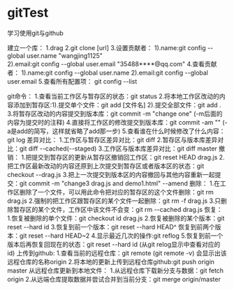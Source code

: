 # gitTest
学习使用git与github

建立一个库：
  1.drag
  2.git clone [url]
  3.设置贡献者：
     1).name:git config --global user.name "wangjing1125"  
     2).email:git config --global user.email "35488****@qq.com"
  4.查看贡献者：
     1).name:git config --global user.name 
     2).email:git config --global user.email
  5.查看所有配置项：
    git config --list
    
 git命令：
   1.查看当前工作区与暂存区的状态：git status
   2.将本地工作区改动的内容添加到暂存区:1).提交单个文件：git add [文件名]    2).提交全部文件：git add .
   3.将暂存区改动的内容提交到版本库：git commit -m "change one" (-m后面的内容为提交时的注释)
   4.直接将工作区的修改提交到版本库：git commit -am "" (-a是add的简写，这样就省略了add那一步)
   5.查看谁在什么时候修改了什么内容：git log
   差异对比：
   1.工作区与暂存区差异对比：git diff
   2.暂存区与版本库差异对比：git diff --cached(--staged)
   3.工作区与版本库差异对比：git diff master
   撤销：
   1.把提交到暂存区的更新从暂存区撤销回工作区：git reset HEAD drag.js
   2.把工作区最新改动的内容还原到上次提交到暂存区或者版本区的状态：git checkout --drag.js
   3.把上一次提交到版本区的内容撤回与其他内容重新一起提交：git commit -m "change3 drag.js and demo1.html" --amend
   删除：
      1.在工作区删除了一个文件，可以用此命令把对应的暂存区的这个文件删除：git rm drag.js
      2.强制的把工作区跟暂存区的某个文件一起删除：git rm -f drag.js
      3.只删除暂存区的某个文件，工作区中该文件不会变：git rm --cached drag.js
    恢复：
      1.恢复被删除的单个文件：git checkout id drag.js
      2.恢复被删除的某个版本：git reset --hard id
      3.恢复到前一个版本：git reset --hard HEAD^
        恢复到前两个版本：git reset --hard HEAD~2
      4.显示最近几次的操作:git reflog
      5.恢复到前一个版本后再恢复回现在的状态：git reset --hard id (从git relog显示中查看对应的id)
    上传到github:
      1.查看当前的远程仓库：git remote  (git remote -v)    会显示出该远程仓库的名称origin
      2.将本地的更新上传到远程仓库github:git push origin master
    从远程仓库更新到本地文件：
      1.从远程仓库下载新分支与数据：git fetch origin
      2.从远端仓库提取数据并尝试合并到当前分支：git merge origin/master
   
